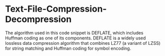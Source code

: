 # Text-File-Compression-Decompression
The algorithm used in this code snippet is DEFLATE, which includes Huffman coding as one of its components. DEFLATE is a widely used lossless data compression algorithm that combines LZ77 (a variant of LZSS) for string matching and Huffman coding for symbol encoding.
